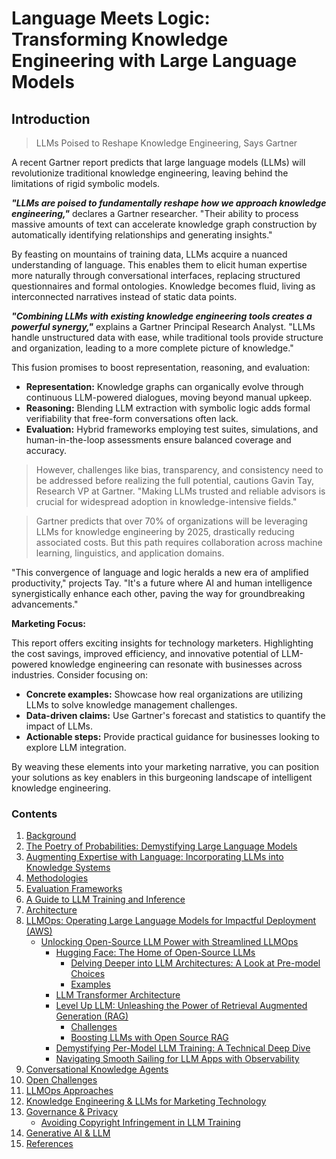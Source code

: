 # Language Meets Logic: Transforming Knowledge Engineering with Large Language Models

## Introduction

> LLMs Poised to Reshape Knowledge Engineering, Says Gartner


A recent Gartner report predicts that large language models (LLMs) will revolutionize traditional knowledge engineering, leaving behind the limitations of rigid symbolic models.

_**"LLMs are poised to fundamentally reshape how we approach knowledge engineering,"**_ declares a Gartner researcher. "Their ability to process massive amounts of text can accelerate knowledge graph construction by automatically identifying relationships and generating insights."

By feasting on mountains of training data, LLMs acquire a nuanced understanding of language. This enables them to elicit human expertise more naturally through conversational interfaces, replacing structured questionnaires and formal ontologies. Knowledge becomes fluid, living as interconnected narratives instead of static data points.

_**"Combining LLMs with existing knowledge engineering tools creates a powerful synergy,"**_ explains a Gartner Principal Research Analyst. "LLMs handle unstructured data with ease, while traditional tools provide structure and organization, leading to a more complete picture of knowledge."

This fusion promises to boost representation, reasoning, and evaluation:

* **Representation:** Knowledge graphs can organically evolve through continuous LLM-powered dialogues, moving beyond manual upkeep.
* **Reasoning:** Blending LLM extraction with symbolic logic adds formal verifiability that free-form conversations often lack.
* **Evaluation:** Hybrid frameworks employing test suites, simulations, and human-in-the-loop assessments ensure balanced coverage and accuracy.

> However, challenges like bias, transparency, and consistency need to be addressed before realizing the full potential, cautions Gavin Tay, Research VP at Gartner. "Making LLMs trusted and reliable advisors is crucial for widespread adoption in knowledge-intensive fields."

> Gartner predicts that over 70% of organizations will be leveraging LLMs for knowledge engineering by 2025, drastically reducing associated costs. But this path requires collaboration across machine learning, linguistics, and application domains.

"This convergence of language and logic heralds a new era of amplified productivity," projects Tay. "It's a future where AI and human intelligence synergistically enhance each other, paving the way for groundbreaking advancements."

**Marketing Focus:**

This report offers exciting insights for technology marketers. Highlighting the cost savings, improved efficiency, and innovative potential of LLM-powered knowledge engineering can resonate with businesses across industries. Consider focusing on:

* **Concrete examples:** Showcase how real organizations are utilizing LLMs to solve knowledge management challenges.
* **Data-driven claims:** Use Gartner's forecast and statistics to quantify the impact of LLMs.
* **Actionable steps:** Provide practical guidance for businesses looking to explore LLM integration.

By weaving these elements into your marketing narrative, you can position your solutions as key enablers in this burgeoning landscape of intelligent knowledge engineering.




### Contents
1. [Background](docs/KnowledgeEngineering%20.md)
2. [The Poetry of Probabilities: Demystifying Large Language Models](docs/LLM.md)
3. [Augmenting Expertise with Language: Incorporating LLMs into Knowledge Systems](docs/Incorporating_LLMs.md)
4. [Methodologies](docs/Methodologies.md)
5. [Evaluation Frameworks](docs/Evaluation_Frameworks.md)
6. [A Guide to LLM Training and Inference](docs/LLM_Training_and_Inference.md)
7. [Architecture](docs/Architectures.md)
8. [LLMOps: Operating Large Language Models for Impactful Deployment (AWS)](docs/LLMOps.md)
    - [Unlocking Open-Source LLM Power with Streamlined LLMOps](docs/llm_open_source.md)
      - [Hugging Face: The Home of Open-Source LLMs](docs/Hugging_Face.md)
        - [Delving Deeper into LLM Architectures: A Look at Pre-model Choices](docs/open_source_llm_architecture.md)
        - [Examples](docs/examples_open_source.md)
      - [LLM Transformer Architecture](docs/Transformer.md)
      - [Level Up LLM: Unleashing the Power of Retrieval Augmented Generation (RAG)](docs/RAG.md)
        - [Challenges](docs/RAG_Challenges.md)
        - [Boosting LLMs with Open Source RAG](docs/rag_tools.md)
      - [Demystifying Per-Model LLM Training: A Technical Deep Dive](docs/LLM_Training.md)
      - [Navigating Smooth Sailing for LLM Apps with Observability](docs/observability.md)
9.  [Conversational Knowledge Agents](docs/Conversational_Knowledge_Agents.md)
10. [Open Challenges](docs/Open_Challenges.md)
11. [LLMOps Approaches](docs/approahces.md)
12. [Knowledge Engineering & LLMs for Marketing Technology](docs/MarTech.md)
13. [Governance & Privacy](docs/governanc_privacy.md)
    - [Avoiding Copyright Infringement in LLM Training](docs/Avoiding_Copyright_Infringement_in_LLM_Training.md)
14. [Generative AI & LLM](docs/LLM_Generative_AI.md)
15. [References](docs/References.md)













